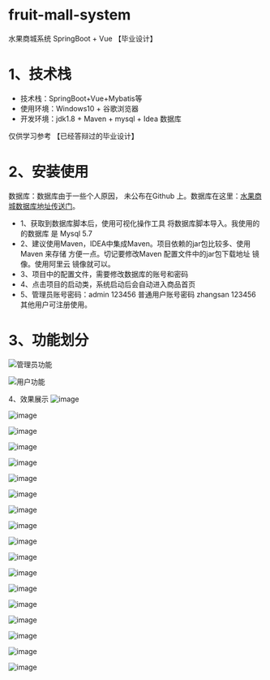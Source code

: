 # fruit-mall-system
水果商城系统 SpringBoot + Vue 【毕业设计】

# 1、技术栈
- 技术栈：SpringBoot+Vue+Mybatis等
- 使用环境：Windows10 + 谷歌浏览器
- 开发环境：jdk1.8 + Maven + mysql + Idea 数据库

仅供学习参考
【已经答辩过的毕业设计】
# 2、安装使用
数据库：数据库由于一些个人原因， 未公布在Github 上。数据库在这里：<a href ="https://mbd.pub/o/bread/mbd-ZpiUlZlp" >水果商城数据库地址传送门</a>。

- 1、获取到数据库脚本后，使用可视化操作工具 将数据库脚本导入。我使用的的数据库 是 Mysql 5.7
- 2、建议使用Maven，IDEA中集成Maven。项目依赖的jar包比较多、使用Maven 来存储 方便一点。切记要修改Maven 配置文件中的jar包下载地址 镜像。使用阿里云 镜像就可以。
- 3、项目中的配置文件，需要修改数据库的账号和密码
- 4、点击项目的启动类，系统启动后会自动进入商品首页
- 5、管理员账号密码：admin 123456   普通用户账号密码 zhangsan 123456 其他用户可注册使用。


# 3、功能划分
![管理员功能](https://github.com/zhengyuzh/fruit-mall-system/assets/95670150/44007a17-406a-460b-b09e-b5879a8bb471)

![用户功能](https://github.com/zhengyuzh/fruit-mall-system/assets/95670150/c86a4411-c237-4d2e-aee5-2f7f2ceca2c3)



4、效果展示
![image](https://github.com/zhengyuzh/fruit-mall-system/assets/95670150/a8fa9689-f755-4019-8c7f-d0ec93697e98)

![image](https://github.com/zhengyuzh/fruit-mall-system/assets/95670150/22b4273c-c2de-4be0-ad54-627c4d09aca5)

![image](https://github.com/zhengyuzh/fruit-mall-system/assets/95670150/6d775b13-ea39-4159-9049-1334149367cf)

![image](https://github.com/zhengyuzh/fruit-mall-system/assets/95670150/2c433e7e-501d-4ec2-a746-ac11b41b151a)

![image](https://github.com/zhengyuzh/fruit-mall-system/assets/95670150/890924a0-1af6-4f7d-9634-b9e27fc905cb)

![image](https://github.com/zhengyuzh/fruit-mall-system/assets/95670150/5f3b1186-4f5a-48bb-a038-ba83175425be)

![image](https://github.com/zhengyuzh/fruit-mall-system/assets/95670150/55d39863-1715-47fa-bccb-38a6c7314591)

![image](https://github.com/zhengyuzh/fruit-mall-system/assets/95670150/6e763eae-0296-42d0-afe8-3a5ccd5b6fb3)

![image](https://github.com/zhengyuzh/fruit-mall-system/assets/95670150/222059e2-c751-4116-aa3f-bb0d625ba57d)

![image](https://github.com/zhengyuzh/fruit-mall-system/assets/95670150/355f4852-46b2-4606-b618-2fe9cf502039)

![image](https://github.com/zhengyuzh/fruit-mall-system/assets/95670150/2911b45a-572b-4c4b-bff8-52e0bd8720ea)

![image](https://github.com/zhengyuzh/fruit-mall-system/assets/95670150/c1bb7fd7-75a9-44f7-93fb-6e6eb85b7ed3)

![image](https://github.com/zhengyuzh/fruit-mall-system/assets/95670150/e04e667e-2590-47ac-8cd3-36cb39bd8914)

![image](https://github.com/zhengyuzh/fruit-mall-system/assets/95670150/03525516-f0ec-45d5-9882-ae20a672777f)

![image](https://github.com/zhengyuzh/fruit-mall-system/assets/95670150/cf157af3-a838-4418-926e-a3cf3093b1ac)

![image](https://github.com/zhengyuzh/fruit-mall-system/assets/95670150/981fa25d-71f6-4fcb-aa9e-2a263dc01c55)

![image](https://github.com/zhengyuzh/fruit-mall-system/assets/95670150/28dbb8e4-0ea4-4e7b-ac82-3387177fde2c)

![image](https://github.com/zhengyuzh/fruit-mall-system/assets/95670150/6ac91d85-80db-4e15-b86c-a98b85c9e196)

















